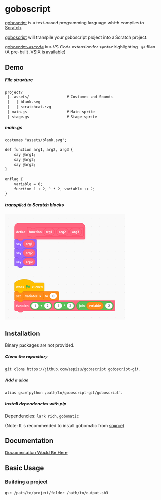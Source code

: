 # goboscript
[goboscript](https://github.com/aspizu/goboscript) is a text-based programming language which compiles to [Scratch](https://scratch.mit.edu).

[goboscript](goboscript) will transpile your goboscript project into a Scratch project.

[goboscript-vscode](goboscript-vscode) is a VS Code extension for syntax highlighting `.gs` files. (A pre-built .VSIX is available)

## Demo

##### File structure
```
project/
 |--assets/                 # Costumes and Sounds
 |   | blank.svg      
 |   | scratchcat.svg 
 | main.gs                  # Main sprite
 | stage.gs                 # Stage sprite
```

##### main.gs
```
costumes "assets/blank.svg";

def function arg1, arg2, arg3 {
    say @arg1;
    say @arg2;
    say @arg3;
}

onflag {
    variable = 0;
    function 1 + 2, 1 * 2, variable ++ 2;
}
```

##### transpiled to Scratch blocks
![image](docs/assets/example.png)

## Installation
Binary packages are not provided.

##### Clone the repository
`git clone https://github.com/aspizu/goboscript goboscript-git`.

##### Add a alias
`alias gsc='python /path/to/goboscript-git/goboscript'`.

##### Install dependencies with pip
Dependencies: `lark`, `rich`, `gobomatic`

(Note: It is recommended to install gobomatic from [source](https://github.com/aspizu/gobomatic))

## Documentation
[Documentation Would Be Here](docs/docs.md)

## Basic Usage

### Building a project
`gsc /path/to/project/folder /path/to/output.sb3`

